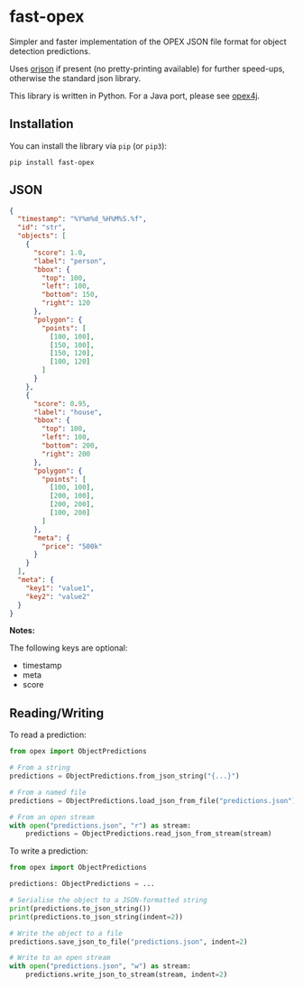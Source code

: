 # fast-opex
Simpler and faster implementation of the OPEX JSON file format for object detection predictions.

Uses [orjson](https://github.com/ijl/orjson) if present (no pretty-printing available) for further speed-ups, 
otherwise the standard json library.

This library is written in Python. For a Java port, please see 
[opex4j](https://github.com/waikato-datamining/opex4j).

## Installation

You can install the library via `pip` (or `pip3`):

```commandline
pip install fast-opex
```

## JSON

```json
{
  "timestamp": "%Y%m%d_%H%M%S.%f",
  "id": "str",
  "objects": [
    {
      "score": 1.0,
      "label": "person",
      "bbox": {
        "top": 100,
        "left": 100,
        "bottom": 150,
        "right": 120
      },
      "polygon": {
        "points": [
          [100, 100],
          [150, 100],
          [150, 120],
          [100, 120]
        ]
      }
    },
    {
      "score": 0.95,
      "label": "house",
      "bbox": {
        "top": 100,
        "left": 100,
        "bottom": 200,
        "right": 200
      },
      "polygon": {
        "points": [
          [100, 100],
          [200, 100],
          [200, 200],
          [100, 200]
        ]
      },
      "meta": {
        "price": "500k"
      }
    }
  ],
  "meta": {
    "key1": "value1",
    "key2": "value2"
  }
}
```

**Notes:**

The following keys are optional: 

* timestamp
* meta
* score 


## Reading/Writing

To read a prediction:

```python
from opex import ObjectPredictions

# From a string
predictions = ObjectPredictions.from_json_string("{...}")

# From a named file
predictions = ObjectPredictions.load_json_from_file("predictions.json")

# From an open stream
with open("predictions.json", "r") as stream:
    predictions = ObjectPredictions.read_json_from_stream(stream)
```

To write a prediction:

```python
from opex import ObjectPredictions

predictions: ObjectPredictions = ...

# Serialise the object to a JSON-formatted string
print(predictions.to_json_string())
print(predictions.to_json_string(indent=2))

# Write the object to a file
predictions.save_json_to_file("predictions.json", indent=2)

# Write to an open stream
with open("predictions.json", "w") as stream:
    predictions.write_json_to_stream(stream, indent=2)
```
